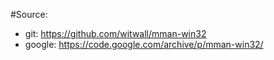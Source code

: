#Source:
 * git: https://github.com/witwall/mman-win32
 * google: https://code.google.com/archive/p/mman-win32/
